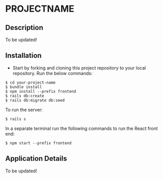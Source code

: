 # PROJECTNAME

## Description
To be updated!

## Installation

- Start by forking and cloning this project repository to your local repository. Run the below commands:

```console
$ cd your-project-name
$ bundle install
$ npm install --prefix frontend
$ rails db:create
$ rails db:migrate db:seed
```

To run the server:
```console
$ rails s
```

In a separate terminal run the following commands to run the React front end:
```console
$ npm start --prefix frontend
```

## Application Details
To be updated!

